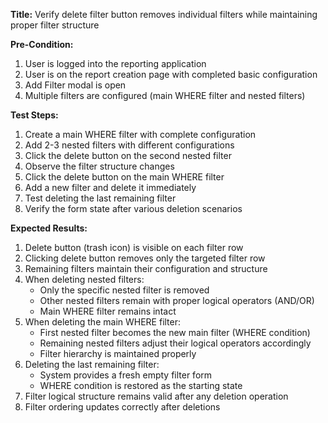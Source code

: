 **Title:** Verify delete filter button removes individual filters while maintaining proper filter structure

**Pre-Condition:**
1. User is logged into the reporting application
2. User is on the report creation page with completed basic configuration
3. Add Filter modal is open
4. Multiple filters are configured (main WHERE filter and nested filters)

**Test Steps:**
1. Create a main WHERE filter with complete configuration
2. Add 2-3 nested filters with different configurations
3. Click the delete button on the second nested filter
4. Observe the filter structure changes
5. Click the delete button on the main WHERE filter
6. Add a new filter and delete it immediately
7. Test deleting the last remaining filter
8. Verify the form state after various deletion scenarios

**Expected Results:**
1. Delete button (trash icon) is visible on each filter row
2. Clicking delete button removes only the targeted filter row
3. Remaining filters maintain their configuration and structure
4. When deleting nested filters:
   - Only the specific nested filter is removed
   - Other nested filters remain with proper logical operators (AND/OR)
   - Main WHERE filter remains intact
5. When deleting the main WHERE filter:
   - First nested filter becomes the new main filter (WHERE condition)
   - Remaining nested filters adjust their logical operators accordingly
   - Filter hierarchy is maintained properly
6. Deleting the last remaining filter:
   - System provides a fresh empty filter form
   - WHERE condition is restored as the starting state
7. Filter logical structure remains valid after any deletion operation
8. Filter ordering updates correctly after deletions